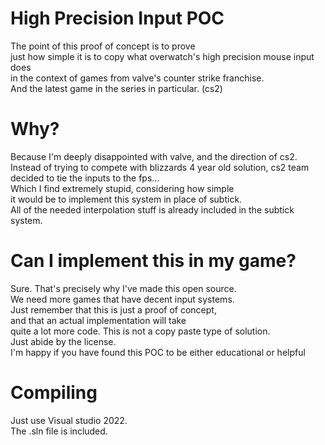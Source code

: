 # High Precision Input POC

The point of this proof of concept is to prove  
just how simple it is to copy what overwatch's high precision mouse input does  
in the context of games from valve's counter strike franchise.  
And the latest game in the series in particular. (cs2)  

# Why?

Because I'm deeply disappointed with valve, and the direction of cs2.  
Instead of trying to compete with blizzards 4 year old solution,
cs2 team decided to tie the inputs to the fps...   
Which I find extremely stupid, considering how simple  
it would be to implement this system in place of subtick.  
All of the needed interpolation stuff is already included in the subtick system.  

# Can I implement this in my game?

Sure. That's precisely why I've made this open source.  
We need more games that have decent input systems.  
Just remember that this is just a proof of concept,  
and that an actual implementation will take  
quite a lot more code. This is not a copy paste type of solution.  
Just abide by the license.  
I'm happy if you have found this POC to be either educational or helpful

# Compiling
Just use Visual studio 2022.  
The .sln file is included.  
